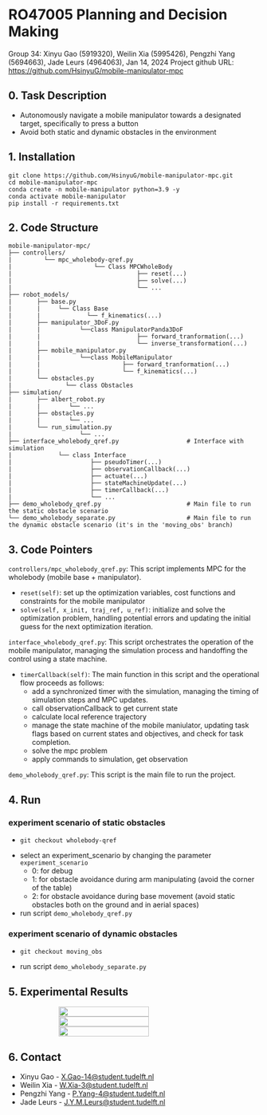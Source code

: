 # RO47005 Planning and Decision Making
Group 34: Xinyu Gao (5919320), Weilin Xia (5995426), Pengzhi Yang (5694663), Jade Leurs (4964063), Jan 14, 2024
Project github URL: https://github.com/HsinyuG/mobile-manipulator-mpc     
## 0. Task Description
- Autonomously navigate a mobile manipulator towards a designated target, specifically to press a button
- Avoid both static and dynamic obstacles in the environment

## 1. Installation
```angular2html
git clone https://github.com/HsinyuG/mobile-manipulator-mpc.git
cd mobile-manipulator-mpc
conda create -n mobile-manipulator python=3.9 -y
conda activate mobile-manipulator
pip install -r requirements.txt
```


## 2. Code Structure
    mobile-manipulator-mpc/
    ├── controllers/
    |         └── mpc_wholebody-qref.py  
    |                       └── Class MPCWholeBody
    |                                   ├── reset(...)
    |                                   ├── solve(...)
    |                                   └── ...
    ├── robot_models/
    |       ├── base.py
    |       |     └── Class Base 
    |       |             └── f_kinematics(...)  
    |       ├── manipulator_3DoF.py
    |       |           └──class ManipulatorPanda3DoF
    |       |                           ├── forward_tranformation(...)
    |       |                           └── inverse_transformation(...)
    |       ├── mobile_manipulator.py
    |       |           └──class MobileManipulator
    |       |                       ├── forward_tranformation(...)
    |       |                       └── f_kinematics(...)
    |       └── obstacles.py
    |               └── class Obstacles
    ├── simulation/
    |       ├── albert_robot.py
    |       |        └── ...   
    |       ├── obstacles.py 
    |       |        └── ...
    |       └── run_simulation.py 
    |                   └── ...
    ├── interface_wholebody_qref.py                   # Interface with simulation
    |             └── class Interface
    |                      ├── pseudoTimer(...) 
    |                      ├── observationCallback(...) 
    |                      ├── actuate(...)
    |                      ├── stateMachineUpdate(...)  
    |                      ├── timerCallback(...)
    |                      └── ...                 
    ├── demo_wholebody_qref.py                        # Main file to run the static obstacle scenario
    └── demo_wholebody_separate.py                    # Main file to run the dynamic obstacle scenario (it's in the 'moving_obs' branch)

## 3. Code Pointers
`controllers/mpc_wholebody_qref.py`:
This script implements MPC for the wholebody (mobile base + manipulator).
- `reset(self)`: set up the optimization variables, cost functions and constraints for the mobile manipulator
- `solve(self, x_init, traj_ref, u_ref)`: initialize and solve the optimization problem, handling potential errors and updating the initial guess for the next optimization iteration.
  
`interface_wholebody_qref.py`:
This script orchestrates the operation of the mobile manipulator, managing the simulation process and handoffing the control using a state machine. 
- `timerCallback(self)`: The main function in this script and the operational flow proceeds as follows:
  - add a synchronized timer with the simulation, managing the timing of simulation steps and MPC updates.
  - call observationCallback to get current state
  - calculate local reference trajectory
  - manage the state machine of the mobile maniulator, updating task flags based on current states and objectives, and check for task completion.
  - solve the mpc problem
  - apply commands to simulation, get observation
  
`demo_wholebody_qref.py`:
This script is the main file to run the project.
## 4. Run
###  experiment scenario of static obstacles
- `git checkout wholebody-qref` 
<!-- - `cd` to the directory of file: `mobile-manipulator-mpc/demo_wholebody_qref.py` -->
- select an experiment_scenario by changing the parameter `experiment_scenario` 
  - 0: for debug
  - 1: for obstacle avoidance during arm manipulating (avoid the corner of the table)
  - 2: for obstacle avoidance during base movement (avoid static obstacles both on the ground and in aerial spaces)
- run script `demo_wholebody_qref.py`
###  experiment scenario of dynamic obstacles  
- `git checkout moving_obs` 
<!-- - `cd` to the directory of file: `mobile-manipulator-mpc/demo_wholebody_separate.py` -->
- run script `demo_wholebody_separate.py`
## 5. Experimental Results
<div style="display:flex;justify-content: center;">
  <img src="./imgs/press_button.gif" width="60%">
</div>
<div style="display:flex;justify-content: center;">
  <img src="./imgs/aerial_obs.gif" width="60%">
</div>
<div style="display:flex;justify-content: center;">
  <img src="./imgs/moving_obs.gif" width="60%">
</div>

[//]: # (## 6. Contact)

[//]: # (Xinyu Gao - X.Gao-14@student.tudelft.nl)

[//]: # (Weilin Xia - W.Xia-3@student.tudelft.nl)

[//]: # (Pengzhi Yang - P.Yang-4@student.tudelft.nl)

[//]: # (Jade Leurs - J.Y.M.Leurs@student.tudelft.nl)

## 6. Contact
- Xinyu Gao - [X.Gao-14@student.tudelft.nl](mailto:X.Gao-14@student.tudelft.nl)
- Weilin Xia - [W.Xia-3@student.tudelft.nl](mailto:W.Xia-3@student.tudelft.nl)
- Pengzhi Yang - [P.Yang-4@student.tudelft.nl](mailto:P.Yang-4@student.tudelft.nl)
- Jade Leurs - [J.Y.M.Leurs@student.tudelft.nl](mailto:J.Y.M.Leurs@student.tudelft.nl)
